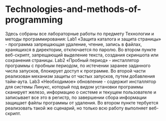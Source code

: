 # Technologies-and-methods-of-programming
Здесь собраны все лабораторные работы по предмету Технологии и методы программирования:
Lab1 «Защита каталога и защита страницы» - программа запрещающая удаление, чтение, запись в файлах, хранящихся в директории, отключается по паролю. Во втором пункте веб-скрипт, запрещающий выделение текста, создания скриншота или сохранения страницы.
Lab2 «Пробный период» - инсталлятор программы с пробным периодом, по истечении заранее заданного числа запусков, блокирует доступ к программе. Во второй части реализован механизм защиты от частых запусков, путем добавления тайм-аута.
Lab3 «Необходимое» обновление - содержит инсталлятор для системы Линукс, который под видом установки программы сканирует железо, информацию о системе и текущем пользователе и записывает все это в регистр, по завершении сбора информации защищает файлы программы от удаления. Во втором пункте тербуется реализовать такой же сценарий, но только всю работу выполняет веб-скрипт.

